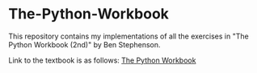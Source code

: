 # The-Python-Workbook
This repository contains my implementations of all the exercises in "The Python Workbook (2nd)" by Ben Stephenson.

Link to the textbook is as follows: [The Python Workbook](https://www.springer.com/gp/book/9783030188726)
